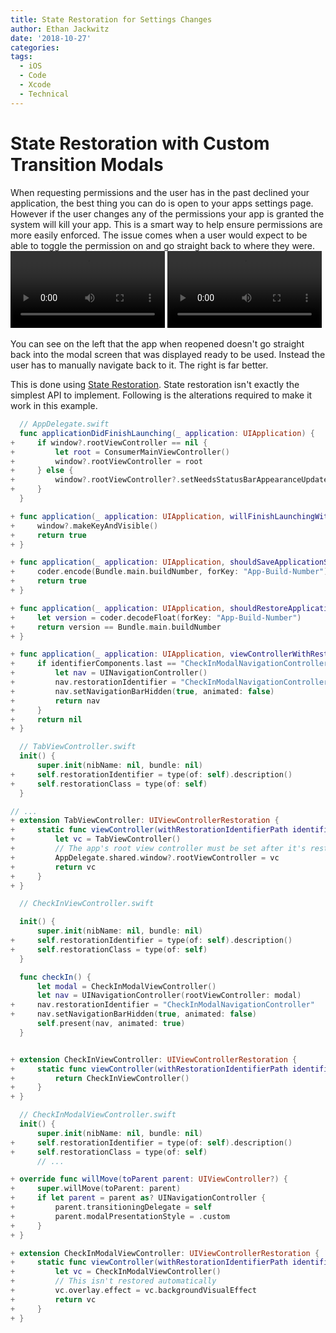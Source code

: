 ```yaml
---
title: State Restoration for Settings Changes
author: Ethan Jackwitz
date: '2018-10-27'
categories:
tags:
  - iOS
  - Code
  - Xcode
  - Technical
---
```


# State Restoration with Custom Transition Modals

When requesting permissions and the user has in the past declined your application, the best thing you can do is open to your apps settings page. However if the user changes any of the permissions your app is granted the system will kill your app. This is a smart way to help ensure permissions are more easily enforced.
The issue comes when a user would expect to be able to toggle the permission on and go straight back to where they were.
</br>
<video style="width:49%" controls>
  <source src="/vid/WithoutStateRestoration.MP4" type="video/mp4">
</video>
<video style="width:49%" controls>
  <source src="/vid/StateRestorationDesiredBehaviour.MP4" type="video/mp4">
</video>
</br>

You can see on the left that the app when reopened doesn't go straight back into the modal screen that was displayed ready to be used. Instead the user has to manually navigate back to it. The right is far better.

This is done using [State Restoration](https://developer.apple.com/library/archive/featuredarticles/ViewControllerPGforiPhoneOS/PreservingandRestoringState.html).
State restoration isn't exactly the simplest API to implement. Following is the alterations required to make it work in this example.

```swift
  // AppDelegate.swift
  func applicationDidFinishLaunching(_ application: UIApplication) {
+     if window?.rootViewController == nil {
+         let root = ConsumerMainViewController()
+         window?.rootViewController = root
+     } else {
+         window?.rootViewController?.setNeedsStatusBarAppearanceUpdate()
+     }
  }

+ func application(_ application: UIApplication, willFinishLaunchingWithOptions launchOptions: [UIApplication.LaunchOptionsKey : Any]? = nil) -> Bool {
+     window?.makeKeyAndVisible()
+     return true
+ }

+ func application(_ application: UIApplication, shouldSaveApplicationState coder: NSCoder) -> Bool {
+     coder.encode(Bundle.main.buildNumber, forKey: "App-Build-Number")
+     return true
+ }

+ func application(_ application: UIApplication, shouldRestoreApplicationState coder: NSCoder) -> Bool {
+     let version = coder.decodeFloat(forKey: "App-Build-Number")
+     return version == Bundle.main.buildNumber
+ }

+ func application(_ application: UIApplication, viewControllerWithRestorationIdentifierPath identifierComponents: [String], coder: NSCoder) -> UIViewController? {
+     if identifierComponents.last == "CheckInModalNavigationController" {
+         let nav = UINavigationController()
+         nav.restorationIdentifier = "CheckInModalNavigationController"
+         nav.setNavigationBarHidden(true, animated: false)
+         return nav
+     }
+     return nil
+ }
```

```swift
  // TabViewController.swift
  init() {
      super.init(nibName: nil, bundle: nil)
+     self.restorationIdentifier = type(of: self).description()
+     self.restorationClass = type(of: self)
  }

// ...
+ extension TabViewController: UIViewControllerRestoration {
+     static func viewController(withRestorationIdentifierPath identifierComponents: [String], coder: NSCoder) -> UIViewController? {
+         let vc = TabViewController()
+         // The app's root view controller must be set after it's restoration for any following presentations to work.
+         AppDelegate.shared.window?.rootViewController = vc
+         return vc
+     }
+ }
```

```swift
  // CheckInViewController.swift

  init() {
      super.init(nibName: nil, bundle: nil)
+     self.restorationIdentifier = type(of: self).description()
+     self.restorationClass = type(of: self)
  }

  func checkIn() {
      let modal = CheckInModalViewController()
      let nav = UINavigationController(rootViewController: modal)
+     nav.restorationIdentifier = "CheckInModalNavigationController"
+     nav.setNavigationBarHidden(true, animated: false)
      self.present(nav, animated: true)
  }


+ extension CheckInViewController: UIViewControllerRestoration {
+     static func viewController(withRestorationIdentifierPath identifierComponents: [String], coder: NSCoder) -> UIViewController? {
+         return CheckInViewController()
+     }
+ }
```

```swift
  // CheckInModalViewController.swift
  init() {
      super.init(nibName: nil, bundle: nil)
+     self.restorationIdentifier = type(of: self).description()
+     self.restorationClass = type(of: self)
      // ...

+ override func willMove(toParent parent: UIViewController?) {
+     super.willMove(toParent: parent)
+     if let parent = parent as? UINavigationController {
+         parent.transitioningDelegate = self
+         parent.modalPresentationStyle = .custom
+     }
+ }

+ extension CheckInModalViewController: UIViewControllerRestoration {
+     static func viewController(withRestorationIdentifierPath identifierComponents: [String], coder: NSCoder) -> UIViewController? {
+         let vc = CheckInModalViewController()
+         // This isn't restored automatically
+         vc.overlay.effect = vc.backgroundVisualEffect
+         return vc
+     }
+ }
```
